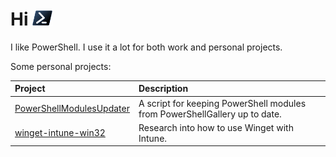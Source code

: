 # Hi <img src="./img/pwsh.svg" height="24"/>

I like PowerShell. I use it a lot for both work and personal projects.

Some personal projects:

|Project |Description
|:--|:--
|[PowerShellModulesUpdater](https://github.com/o-l-a-v/PowerShell-Projects/tree/master/PowerShellModulesUpdater)|A script for keeping PowerShell modules from PowerShellGallery up to date.
|[winget-intune-win32](https://github.com/o-l-a-v/winget-intune-win32) |Research into how to use Winget with Intune.
